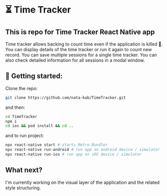 # ⏳ Time Tracker

## This is repo for Time Tracker React Native app

Time tracker allows backing to count time even if the application is killed 🥳.
You can display details of the time tracker or run it again to count new record.
You can save multiple sessions for a single time tracker. You can also check detailed information for all sessions in a modal window.

## 🚀 Getting started:

Clone the repo:

```bash
git clone https://github.com/nata-kab/TimeTracker.git
```

and then:

```bash
cd TimeTracker
npm i
cd ios && pod install && cd ..
```

and to run project:

```bash
npx react-native start # starts Metro Bundler
npx react-native run-android # run app on android device / simulator
npx react-native run-ios # run app on iOS device / simulator
```

## What next?

I'm currently working on the visual layer of the application and the related style structuring.
